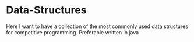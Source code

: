 # Data-Structures
Here I want to have a collection of the most commonly used data structures for competitive programming. Preferable written in java
